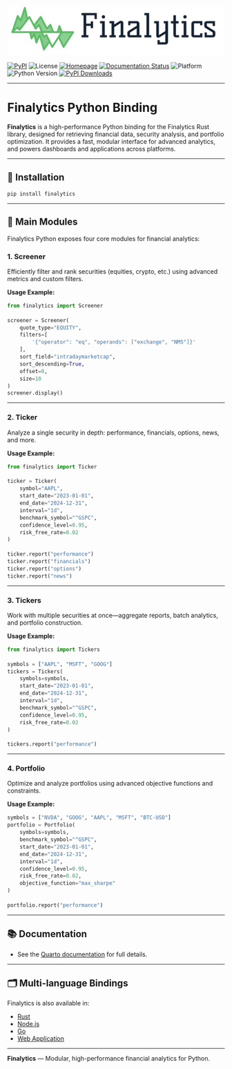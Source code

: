 ![Finalytics](https://github.com/Nnamdi-sys/finalytics/raw/main/logo-color.png)

[![PyPI](https://img.shields.io/pypi/v/finalytics)](https://pypi.org/project/finalytics/)
![License](https://img.shields.io/crates/l/finalytics)
[![Homepage](https://img.shields.io/badge/homepage-finalytics.rs-blue)](https://finalytics.rs/)
[![Documentation Status](https://img.shields.io/badge/docs-quarto-blue)](https://nnamdi.quarto.pub/finalytics/)
![Platform](https://img.shields.io/badge/Platform-Windows%20%7C%20Linux%20%7C%20MacOS-brightgreen)
![Python Version](https://img.shields.io/badge/Python-3.9%20%7C%203.10%20%7C%203.11%20%7C%203.12%20%7C%203.13-blue)
[![PyPI Downloads](https://static.pepy.tech/badge/finalytics)](https://pepy.tech/projects/finalytics)

---

# Finalytics Python Binding

**Finalytics** is a high-performance Python binding for the Finalytics Rust library, designed for retrieving financial data, security analysis, and portfolio optimization.
It provides a fast, modular interface for advanced analytics, and powers dashboards and applications across platforms.

---

## 🚀 Installation

```bash
pip install finalytics
```

---

## 🐍 Main Modules

Finalytics Python exposes four core modules for financial analytics:

### 1. Screener

Efficiently filter and rank securities (equities, crypto, etc.) using advanced metrics and custom filters.

**Usage Example:**
```python
from finalytics import Screener

screener = Screener(
    quote_type="EQUITY",
    filters=[
        '{"operator": "eq", "operands": ["exchange", "NMS"]}'
    ],
    sort_field="intradaymarketcap",
    sort_descending=True,
    offset=0,
    size=10
)
screener.display()
```

---

### 2. Ticker

Analyze a single security in depth: performance, financials, options, news, and more.

**Usage Example:**
```python
from finalytics import Ticker

ticker = Ticker(
    symbol="AAPL",
    start_date="2023-01-01",
    end_date="2024-12-31",
    interval="1d",
    benchmark_symbol="^GSPC",
    confidence_level=0.95,
    risk_free_rate=0.02
)

ticker.report("performance")
ticker.report("financials")
ticker.report("options")
ticker.report("news")
```

---

### 3. Tickers

Work with multiple securities at once—aggregate reports, batch analytics, and portfolio construction.

**Usage Example:**
```python
from finalytics import Tickers

symbols = ["AAPL", "MSFT", "GOOG"]
tickers = Tickers(
    symbols=symbols,
    start_date="2023-01-01",
    end_date="2024-12-31",
    interval="1d",
    benchmark_symbol="^GSPC",
    confidence_level=0.95,
    risk_free_rate=0.02
)

tickers.report("performance")
```

---

### 4. Portfolio

Optimize and analyze portfolios using advanced objective functions and constraints.

**Usage Example:**
```python
symbols = ["NVDA", "GOOG", "AAPL", "MSFT", "BTC-USD"]
portfolio = Portfolio(
    symbols=symbols,
    benchmark_symbol="^GSPC",
    start_date="2023-01-01",
    end_date="2024-12-31",
    interval="1d",
    confidence_level=0.95,
    risk_free_rate=0.02,
    objective_function="max_sharpe"
)

portfolio.report("performance")
```

---

## 📚 Documentation

- See the [Quarto documentation](https://nnamdi.quarto.pub/finalytics/) for full details.

---

## 🗂️ Multi-language Bindings

Finalytics is also available in:
- [Rust](../rust/README.md)
- [Node.js](../js/README.md)
- [Go](../go/README.md)
- [Web Application](../web/README.md)

---

**Finalytics** — Modular, high-performance financial analytics for Python.
